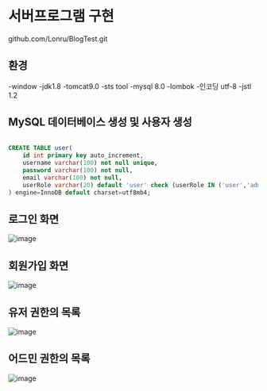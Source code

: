 
# 서버프로그램 구현

github.com/Lonru/BlogTest.git

## 환경
-window
-jdk1.8
-tomcat9.0
-sts tool
-mysql 8.0
-lombok
-인코딩 utf-8
-jstl 1.2

## MySQL 데이터베이스 생성 및 사용자 생성

```sql
    
CREATE TABLE user(
    id int primary key auto_increment,
    username varchar(100) not null unique,
    password varchar(100) not null,
    email varchar(100) not null,
    userRole varchar(20) default 'user' check (userRole IN ('user','admin'))
) engine=InnoDB default charset=utf8mb4;
```

## 로그인 화면
![image](https://user-images.githubusercontent.com/30206820/104282519-8b405500-54f2-11eb-8e3d-3d96e6695e02.png)
## 회원가입 화면
![image](https://user-images.githubusercontent.com/30206820/104282702-ce9ac380-54f2-11eb-9017-103c8d00ce13.png)
## 유저 권한의 목록
![image](https://user-images.githubusercontent.com/30206820/104282622-aca14100-54f2-11eb-86a3-cfe5fecce49c.png)
## 어드민 권한의 목록
![image](https://user-images.githubusercontent.com/30206820/104282794-e96d3800-54f2-11eb-8635-47872b23d562.png)
